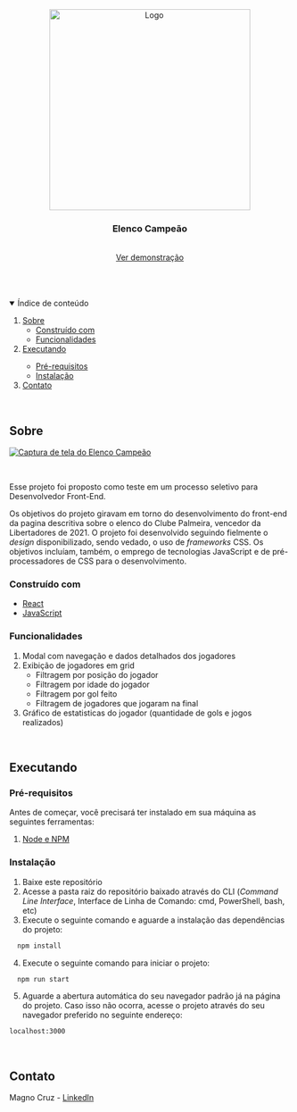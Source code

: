 <br />
<br />

<p align="center">
  <a href="https://elated-ride-ed19bf.netlify.app/">
    <img src="https://user-images.githubusercontent.com/66969747/149964465-20f57765-5c18-4a78-98c6-2cb3afd9ed78.png" alt="Logo" width="360">
  </a>

  <h3 align="center">Elenco Campeão</h3>

  <p align="center">
    <br />
    <a href="https://elated-ride-ed19bf.netlify.app/">Ver demonstração</a>
  </p>
</p>

<br />
<br />
<br />

<details open="open">
  <summary>Índice de conteúdo</summary>
  <ol>
    <li>
      <a href="#sobre">Sobre</a>
      <ul>
        <li><a href="#construído-com">Construído com</a></li>
        <li><a href="#funcionalidades">Funcionalidades</a></li>
      </ul>
    </li>
    <li>
      <a href="#executando">Executando</a></li>
      <ul>
        <li><a href="#pré-requisitos">Pré-requisitos</a></li>
        <li><a href="#instalacão">Instalação</a></li>
      </ul>
    </li>
    <li><a href="#contato">Contato</a></li>
  </ol>
</details>

<br />

## Sobre

[![Captura de tela do Elenco Campeão][tela-elenco-campeao]](https://elated-ride-ed19bf.netlify.app/)

<br />

Esse projeto foi proposto como teste em um processo seletivo para Desenvolvedor Front-End.

Os objetivos do projeto giravam em torno do desenvolvimento do front-end da pagina descritiva sobre o elenco do Clube Palmeira, vencedor da Libertadores de 2021. O projeto foi desenvolvido seguindo fielmente o *design* disponibilizado, sendo vedado, o uso de *frameworks* CSS. Os objetivos incluíam, também, o emprego de tecnologias JavaScript e de pré-processadores de CSS para o desenvolvimento.

### Construído com

* [React](http://reactjs.org)
* [JavaScript](https://developer.mozilla.org/en-US/docs/Web/JavaScript)

### Funcionalidades
1. Modal com navegação e dados detalhados dos jogadores
2. Exibição de jogadores em grid
    * Filtragem por posição do jogador
    * Filtragem por idade do jogador
    * Filtragem por gol feito
    * Filtragem de jogadores que jogaram na final
3. Gráfico de estatisticas do jogador (quantidade de gols e jogos realizados)

<br />

## Executando

### Pré-requisitos

Antes de começar, você precisará ter instalado em sua máquina as seguintes ferramentas:
1. [Node e NPM](http://nodejs.org)
### Instalação

1. Baixe este repositório
2. Acesse a pasta raiz do repositório baixado através do CLI (*Command Line Interface*, Interface de Linha de Comando: cmd, PowerShell, bash, etc)
3. Execute o seguinte comando e aguarde a instalação das dependências do projeto:

  ```sh
    npm install
  ```

4. Execute o seguinte comando para iniciar o projeto:

  ```sh
    npm run start
  ```

5. Aguarde a abertura automática do seu navegador padrão já na página do projeto. Caso isso não ocorra, acesse o projeto através do seu navegador preferido no seguinte endereço:

  ```http
  localhost:3000
  ```

<br />

## Contato

Magno Cruz - [LinkedIn](https://www.linkedin.com/in/magno-cruz/)



[tela-elenco-campeao]: https://user-images.githubusercontent.com/66969747/149964071-dc314670-f715-4576-a6b9-ace92c5e9f9b.png
